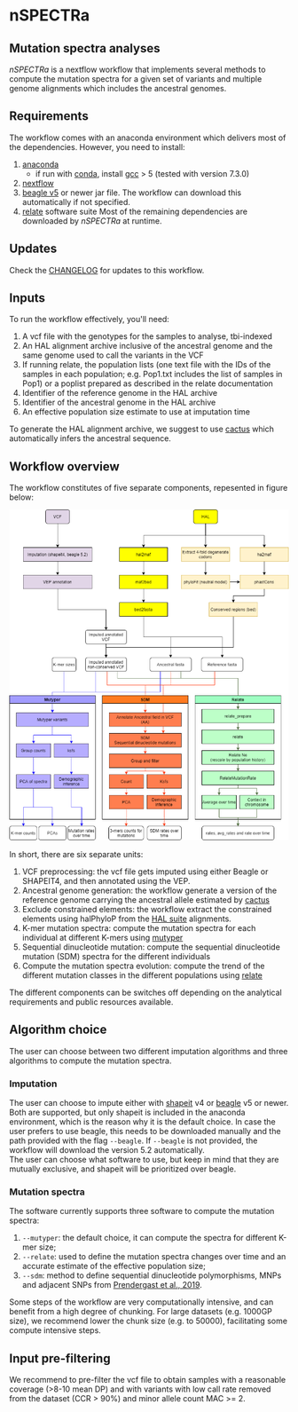 
# nSPECTRa
## Mutation spectra analyses
*nSPECTRa* is a nextflow workflow that implements several methods to compute the mutation spectra for a given set of variants and multiple genome alignments which includes the ancestral genomes.

## Requirements
The workflow comes with an anaconda environment which delivers most of the dependencies.
However, you need to install:
 1. [anaconda](https://www.anaconda.com/products/individual)
    * if run with [conda](https://www.anaconda.com/), install [gcc](https://gcc.gnu.org/) > 5 (tested with version 7.3.0)
 2. [nextflow](https://www.nextflow.io/)
 3. [beagle v5](https://faculty.washington.edu/browning/beagle/beagle.html#download) or newer jar file. The workflow can download this automatically if not specified.
 4. [relate](https://myersgroup.github.io/relate/) software suite
Most of the remaining dependencies are downloaded by *nSPECTRa* at runtime.

## Updates
Check the [CHANGELOG](./CHANGELOG.md) for updates to this workflow.

## Inputs
To run the workflow effectively, you'll need:
 1. A vcf file with the genotypes for the samples to analyse, tbi-indexed
 2. An HAL alignment archive inclusive of the ancestral genome and the same genome used to call the variants in the VCF
 3. If running relate, the population lists (one text file with the IDs of the samples in each population; e.g. Pop1.txt includes the list of samples in Pop1) or a poplist prepared as described in the relate documentation
 4. Identifier of the reference genome in the HAL archive
 5. Identifier of the ancestral genome in the HAL archive
 6. An effective population size estimate to use at imputation time

To generate the HAL alignment archive, we suggest to use [cactus](https://github.com/ComparativeGenomicsToolkit/cactus) which automatically infers the ancestral sequence.

## Workflow overview
The workflow constitutes of five separate components, repesented in figure below:

![Flowchart](https://github.com/evotools/nSPECTRa/blob/bc8d089c75f8ca7625e8decb64058c1b6f230c5b/imgs/WorkflowComponents.png)

In short, there are six separate units:
1. VCF preprocessing: the vcf file gets imputed using either Beagle or SHAPEIT4, and then annotated using the VEP.
2. Ancestral genome generation: the workflow generate a version of the reference genome carrying the ancestral allele estimated by [cactus](https://github.com/ComparativeGenomicsToolkit/cactus)
3. Exclude constrained elements: the workflow extract the constrained elements using halPhyloP from the [HAL suite](https://github.com/ComparativeGenomicsToolkit/hal) alignments.
4. K-mer mutation spectra: compute the mutation spectra for each individual at different K-mers using [mutyper](https://github.com/harrispopgen/mutyper/)
5. Sequential dinucleotide mutation: compute the sequential dinucleotide mutation (SDM) spectra for the different individuals
6. Compute the mutation spectra evolution: compute the trend of the different mutation classes in the different populations using [relate](https://myersgroup.github.io/relate/)

The different components can be switches off depending on the analytical requirements and public resources available.

## Algorithm choice
The user can choose between two different imputation algorithms and three algorithms to compute the mutation spectra.

### Imputation
The user can choose to impute either with [shapeit]() v4 or [beagle]() v5 or newer. 
Both are supported, but only shapeit is included in the anaconda environment, which is the reason why it is the default choice.
In case the user prefers to use beagle, this needs to be downloaded manually and the path provided with the flag `--beagle`. 
If `--beagle` is not provided, the workflow will download the version 5.2 automatically.  
The user can choose what software to use, but keep in mind that they are mutually exclusive, and shapeit will be prioritized over beagle.

### Mutation spectra
The software currently supports three software to compute the mutation spectra:
 1. `--mutyper`: the default choice, it can compute the spectra for different K-mer size;
 2. `--relate`: used to define the mutation spectra changes over time and an accurate estimate of the effective population size;
 3. `--sdm`: method to define sequential dinucleotide polymorphisms, MNPs and adjacent SNPs from [Prendergast et al., 2019](https://academic.oup.com/gbe/article/11/3/759/5299487).

Some steps of the workflow are very computationally intensive, and can benefit from a high degree of chunking. For large datasets (e.g. 1000GP size), we recommend lower the chunk size (e.g. to 50000), facilitating some compute intensive steps.

## Input pre-filtering
We recommend to pre-filter the vcf file to obtain samples with a reasonable coverage (>8-10 mean DP) and with variants with low call rate removed from the dataset (CCR > 90%) and minor allele count MAC >= 2.